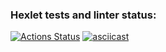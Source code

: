 ### Hexlet tests and linter status:
[![Actions Status](https://github.com/mkolotovich/frontend-testing-react-project-lvl1/workflows/hexlet-check/badge.svg)](https://github.com/mkolotovich/frontend-testing-react-project-lvl1/actions)
[![asciicast](https://asciinema.org/a/pfLS0KT71JNsYFqs6yvODg5ie.svg)](https://asciinema.org/a/pfLS0KT71JNsYFqs6yvODg5ie)